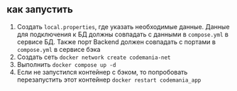 ## как запустить

1. Создать `local.properties`, где указать необходимые данные. Данные для подключения к БД должны совпадать с данными в `compose.yml` в сервисе БД. Также порт Backend должен совпадать с портами в `compose.yml` в сервисе бэка
2. Создать сеть `docker network create codemania-net`
3. Выполнить `docker compose up -d`
4. Если не запустился контейнер с бэком, то попробовать перезапустить этот контейнер `docker restart codemania_app`

